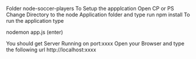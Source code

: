 Folder node-soccer-players
To Setup the appplcation
Open CP or PS
Change Directory to the node Application folder and type
run npm install
To run the application type

nodemon app.js (enter)

You should get Server Running on port:xxxx
Open your Browser and type the following url 
http://localhost:xxxx
